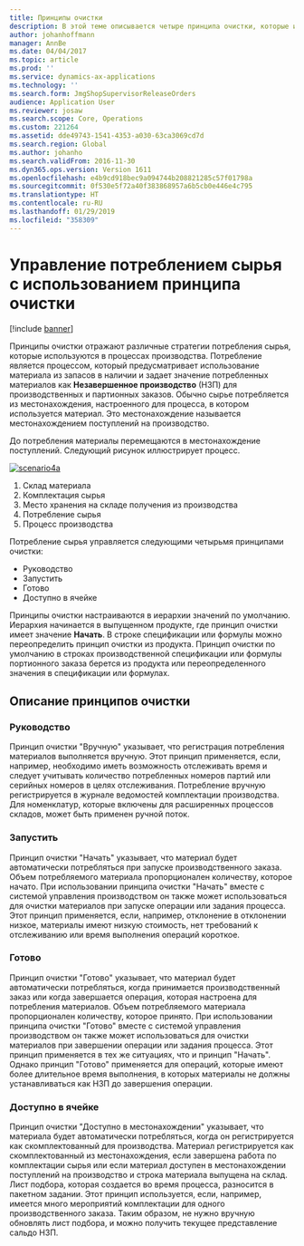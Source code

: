 ```yaml
---
title: Принципы очистки
description: В этой теме описывается четыре принципа очистки, которые используются для потребления сырья.
author: johanhoffmann
manager: AnnBe
ms.date: 04/04/2017
ms.topic: article
ms.prod: ''
ms.service: dynamics-ax-applications
ms.technology: ''
ms.search.form: JmgShopSupervisorReleaseOrders
audience: Application User
ms.reviewer: josaw
ms.search.scope: Core, Operations
ms.custom: 221264
ms.assetid: dde49743-1541-4353-a030-63ca3069cd7d
ms.search.region: Global
ms.author: johanho
ms.search.validFrom: 2016-11-30
ms.dyn365.ops.version: Version 1611
ms.openlocfilehash: e4b9cd918bec9a094744b208821285c57f01798a
ms.sourcegitcommit: 0f530e5f72a40f383868957a6b5cb0e446e4c795
ms.translationtype: HT
ms.contentlocale: ru-RU
ms.lasthandoff: 01/29/2019
ms.locfileid: "358309"
---
```

# <a name="controlling-raw-material-consumption-by-using-flushing-principles"></a>Управление потреблением сырья с использованием принципа очистки

[!include [banner](../includes/banner.md)]

Принципы очистки отражают различные стратегии потребления сырья, которые используются в процессах производства. Потребление является процессом, который предусматривает использование материала из запасов в наличии и задает значение потребленных материалов как **Незавершенное производство** (НЗП) для производственных и партионных заказов. Обычно сырье потребляется из местонахождения, настроенного для процесса, в котором используется материал. Это местонахождение называется местонахождением поступлений на производство.

До потребления материалы перемещаются в местонахождение поступлений. Следующий рисунок иллюстрирует процесс.

[![scenario4a](./media/scenario4a.png)](./media/scenario4a.png)

1. Склад материала
2. Комплектация сырья
3. Место хранения на складе получения из производства
4. Потребление сырья
5. Процесс производства

Потребление сырья управляется следующими четырьмя принципами очистки:

- Руководство
- Запустить
- Готово
- Доступно в ячейке

Принципы очистки настраиваются в иерархии значений по умолчанию. Иерархия начинается в выпущенном продукте, где принцип очистки имеет значение **Начать**. В строке спецификации или формулы можно переопределить принцип очистки из продукта. Принцип очистки по умолчанию в строках производственной спецификации или формулы портионного заказа берется из продукта или переопределенного значения в спецификации или формулах.

## <a name="description-of-the-flushing-principles"></a>Описание принципов очистки

### <a name="manual"></a>Руководство
Принцип очистки "Вручную" указывает, что регистрация потребления материалов выполняется вручную. Этот принцип применяется, если, например, необходимо иметь возможность отслеживать время и следует учитывать количество потребленных номеров партий или серийных номеров в целях отслеживания. Потребление вручную регистрируется в журнале ведомостей комплектации производства. Для номенклатур, которые включены для расширенных процессов складов, может быть применен ручной поток.

### <a name="start"></a>Запустить
Принцип очистки "Начать" указывает, что материал будет автоматически потребляться при запуске производственного заказа. Объем потребляемого материала пропорционален количеству, которое начато. При использовании принципа очистки "Начать" вместе с системой управления производством он также может использоваться для очистки материалов при запуске операции или задания процесса. Этот принцип применяется, если, например, отклонение в отклонении низкое, материалы имеют низкую стоимость, нет требований к отслеживанию или время выполнения операций короткое. 

### <a name="finish"></a>Готово
Принцип очистки "Готово" указывает, что материал будет автоматически потребляться, когда принимается производственный заказ или когда завершается операция, которая настроена для потребления материалов. Объем потребляемого материала пропорционален количеству, которое принято. При использовании принципа очистки "Готово" вместе с системой управления производством он также может использоваться для очистки материалов при завершении операции или задания процесса. Этот принцип применяется в тех же ситуациях, что и принцип "Начать". Однако принцип "Готово" применяется для операций, которые имеют более длительное время выполнения, в которых материалы не должны устанавливаться как НЗП до завершения операции. 

### <a name="available-at-location"></a>Доступно в ячейке
Принцип очистки "Доступно в местонахождении" указывает, что материала будет автоматически потребляться, когда он регистрируется как скомплектованный для производства. Материал регистрируется как скомплектованный из местонахождения, если завершена работа по комплектации сырья или если материал доступен в местонахождении поступлений на производство и строка материала выпущена на склад. Лист подбора, которая создается во время процесса, разносится в пакетном задании. Этот принцип используется, если, например, имеется много мероприятий комплектации для одного производственного заказа. Таким образом, не нужно вручную обновлять лист подбора, и можно получить текущее представление сальдо НЗП.
